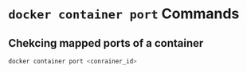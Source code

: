 # `docker container port` Commands

## Chekcing mapped ports of a container

```bash
docker container port <conrainer_id>
```
